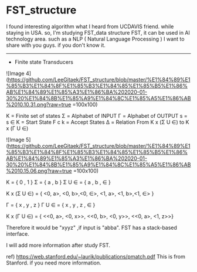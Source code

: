 # FST_structure
I found interesting algorithm what I heard from UCDAVIS friend. while staying in USA.
so, I'm studying FST_data structure
FST, it can be used in AI technology area.
such as a NLP ( Natural Language Processing )
I want to share with you guys. if you don't know it.

------------------------------
 - Finite state Transducers

![Image 4](https://github.com/LeeGitaek/FST_structure/blob/master/%E1%84%89%E1%85%B3%E1%84%8F%E1%85%B3%E1%84%85%E1%85%B5%E1%86%AB%E1%84%89%E1%85%A3%E1%86%BA%202020-01-30%20%E1%84%8B%E1%85%A9%E1%84%8C%E1%85%A5%E1%86%AB%2010.10.31.png?raw=true =100x100)


K = Finite set of states
Σ = Alphabet of INPUT
Γ = Alphabet of OUTPUT
s = s ∈ K = Start State
F c k = Accept States
Δ = Relation From
    K x (Σ U ∈) to K x (Γ U ∈) 

![Image 5](https://github.com/LeeGitaek/FST_structure/blob/master/%E1%84%89%E1%85%B3%E1%84%8F%E1%85%B3%E1%84%85%E1%85%B5%E1%86%AB%E1%84%89%E1%85%A3%E1%86%BA%202020-01-30%20%E1%84%8B%E1%85%A9%E1%84%8C%E1%85%A5%E1%86%AB%2010.15.06.png?raw=true =100x100)


K = { 0 , 1 } 
Σ = { a , b }
Σ U ∈ = { a , b , ∈ } 

K x (Σ U ∈) = { <0, a>, <0, b>,<0, ∈>,
                <1, a>, <1, b>,<1, ∈> }
                
Γ = { x , y , z } 
Γ U ∈ = { x , y , z , ∈ }

K x (Γ U ∈) = { <<0, a>, <0, x>>,
                <<0, b>, <0, y>>,
                <<0, a>, <1, z>>}
                
Therefore it would be "xyyz" ,if input is "abba".
FST has a stack-based interface.     

I will add more information after study FST.



ref) https://web.stanford.edu/~laurik/publications/pmatch.pdf
This is from Stanford. if you need more information. 
